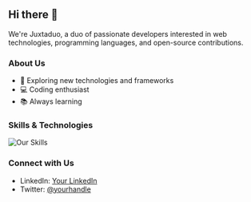 ## Hi there 👋

We're Juxtaduo, a duo of passionate developers interested in web technologies, programming languages, and open-source contributions.

### About Us
- 🌟 Exploring new technologies and frameworks
- 💻 Coding enthusiast
- 📚 Always learning

### Skills & Technologies
![Our Skills](https://skillicons.dev/icons?i=javascript,typescript,python,java,html,css,react,nodejs,git,linux,docker)

### Connect with Us
- LinkedIn: [Your LinkedIn](https://linkedin.com/in/yourprofile)
- Twitter: [@yourhandle](https://twitter.com/yourhandle)

<!-- Hidden comments for future updates -->
<!--
**Here are some ideas to get you started:**

🙋‍♀️ A short introduction - what is your organization all about?
🌈 Contribution guidelines - how can the community get involved?
👩‍💻 Useful resources - where can the community find your docs? Is there anything else the community should know?
🍿 Fun facts - what does your team eat for breakfast?
🧙 Remember, you can do mighty things with the power of [Markdown](https://docs.github.com/github/writing-on-github/getting-started-with-writing-and-formatting-on-github/basic-writing-and-formatting-syntax)
-->
